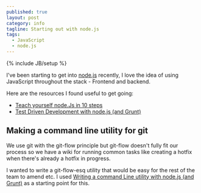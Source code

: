 ```yaml
---
published: true
layout: post
category: info
tagline: Starting out with node.js
tags: 
  - JavaScript
  - node.js
---
```


{% include JB/setup %}

I've been starting to get into [node.js](http://nodejs.org/) recently, I love the idea of using JavaScript throughout the stack - Frontend and backend.

Here are the resources I found useful to get going:

- [Teach yourself node.Js in 10 steps](http://blog.ponyfoo.com/2013/07/12/teach-yourself-nodejs-in-10-steps)
- [Test Driven Development with node.js (and Grunt)](http://markdalgleish.com/2012/09/test-driven-node-js-development-with-grunt/)


Making a command line utility for git
-------------------------------------

We use git with the git-flow principle but git-flow doesn't fully fit our process so we have a wiki for running common tasks like creating a hotfix when there's already a hotfix in progress.

I wanted to write a git-flow-esq utility that would be easy for the rest of the team to amend etc.
I used [Writing a command Line utility with node.js (and Grunt)](http://flippinawesome.org/2013/07/29/writing-a-command-line-utility-using-node/) as a starting point for this.